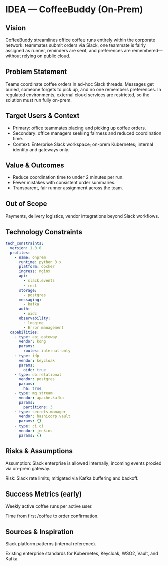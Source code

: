 # IDEA — CoffeeBuddy (On-Prem)

## Vision
CoffeeBuddy streamlines office coffee runs entirely within the corporate network: teammates submit orders via Slack, one teammate is fairly assigned as runner, reminders are sent, and preferences are remembered—without relying on public cloud.

## Problem Statement
Teams coordinate coffee orders in ad-hoc Slack threads. Messages get buried, someone forgets to pick up, and no one remembers preferences. In regulated environments, external cloud services are restricted, so the solution must run fully on-prem.

## Target Users & Context
- Primary: office teammates placing and picking up coffee orders.
- Secondary: office managers seeking fairness and reduced coordination time.
- Context: Enterprise Slack workspace; on-prem Kubernetes; internal identity and gateways only.

## Value & Outcomes
- Reduce coordination time to under 2 minutes per run.
- Fewer mistakes with consistent order summaries.
- Transparent, fair runner assignment across the team.

## Out of Scope
Payments, delivery logistics, vendor integrations beyond Slack workflows.

## Technology Constraints
```yaml
tech_constraints:
  version: 1.0.0
  profiles:
    - name: onprem
      runtime: python 3.x
      platform: docker
      ingress: nginx
      api:
        - slack.events
        - rest
      storage:
        - postgres
      messaging:
        - kafka
      auth:
        - oidc
      observability:
        - logging 
        - Error management 
  capabilities:
    - type: api.gateway
      vendor: kong
      params:
        routes: internal-only
    - type: idp
      vendor: keycloak
      params:
        oidc: true
    - type: db.relational
      vendor: postgres
      params:
        ha: true
    - type: mq.stream
      vendor: apache.kafka
      params:
        partitions: 3
    - type: secrets.manager
      vendor: hashicorp.vault
      params: {}
    - type: ci.ci
      vendor: jenkins
      params: {}
```
## Risks & Assumptions

Assumption: Slack enterprise is allowed internally; incoming events proxied via on-prem gateway.

Risk: Slack rate limits; mitigated via Kafka buffering and backoff.

## Success Metrics (early)

Weekly active coffee runs per active user.

Time from first /coffee to order confirmation.

## Sources & Inspiration

Slack platform patterns (internal reference).

Existing enterprise standards for Kubernetes, Keycloak, WSO2, Vault, and Kafka.